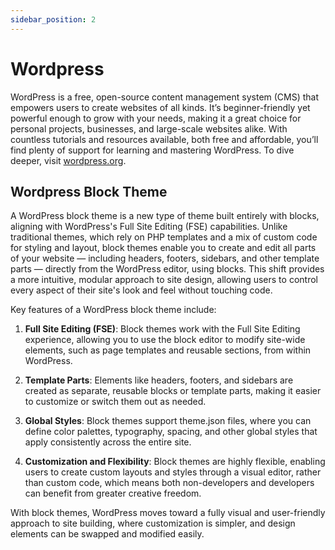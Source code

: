 ```yaml
---
sidebar_position: 2
---
```


# Wordpress

WordPress is a free, open-source content management system (CMS) that empowers users to create websites of all kinds. It’s beginner-friendly yet powerful enough to grow with your needs, making it a great choice for personal projects, businesses, and large-scale websites alike. With countless tutorials and resources available, both free and affordable, you’ll find plenty of support for learning and mastering WordPress. To dive deeper, visit [wordpress.org](https://wordpress.org/).

## Wordpress Block Theme
A WordPress block theme is a new type of theme built entirely with blocks, aligning with WordPress's Full Site Editing (FSE) capabilities. Unlike traditional themes, which rely on PHP templates and a mix of custom code for styling and layout, block themes enable you to create and edit all parts of your website — including headers, footers, sidebars, and other template parts — directly from the WordPress editor, using blocks. This shift provides a more intuitive, modular approach to site design, allowing users to control every aspect of their site's look and feel without touching code.

Key features of a WordPress block theme include:

1. **Full Site Editing (FSE)**: Block themes work with the Full Site Editing experience, allowing you to use the block editor to modify site-wide elements, such as page templates and reusable sections, from within WordPress.

2. **Template Parts**: Elements like headers, footers, and sidebars are created as separate, reusable blocks or template parts, making it easier to customize or switch them out as needed.

3. **Global Styles**: Block themes support theme.json files, where you can define color palettes, typography, spacing, and other global styles that apply consistently across the entire site.

4. **Customization and Flexibility**: Block themes are highly flexible, enabling users to create custom layouts and styles through a visual editor, rather than custom code, which means both non-developers and developers can benefit from greater creative freedom.

With block themes, WordPress moves toward a fully visual and user-friendly approach to site building, where customization is simpler, and design elements can be swapped and modified easily.